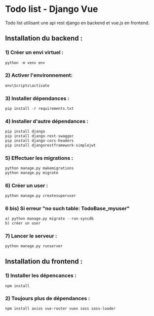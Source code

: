 # Todo list - Django Vue

Todo list utilisant une api rest django en backend et vue.js en frontend.

## Installation du backend :

### 1) Créer un envi virtuel :
```python
python -m venv env 
```
### 2) Activer l'environnement:
```python
env\Scripts\activate
```
### 3) Installer dépendances : 
```python
pip install -r requirements.txt
```
### 4) Installer d'autre dépendances :
```python
pip install django
pip install django-rest-swagger
pip install django-cors-headers
pip install djangorestframework-simplejwt
```
### 5) Effectuer les migrations :
```python
python manage.py makemigrations
python manage.py migrate
```
### 6) Créer un user :
```python
python manage.py createsuperuser
```

### 6 bis) Si erreur "no such table: TodoBase_myuser"
```python
a) python manage.py migrate --run-syncdb
b) créer un user
```

### 7) Lancer le serveur :
```python
python manage.py runserver
```

## Installation du frontend :

### 1) Installer les dépencances :
```
npm install
```

### 2) Toujours plus de dépendances :
```
npm install axios vue-router vuex sass sass-loader
```

